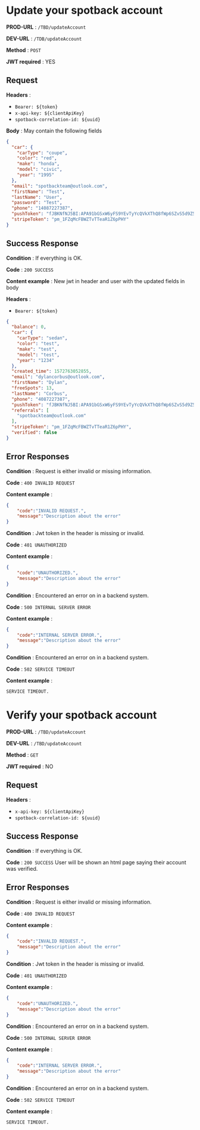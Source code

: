 # Update your spotback account

**PROD-URL** : `/TBD/updateAccount`

**DEV-URL** : `/TDB/updateAccount`

**Method** : `POST`

**JWT required** : YES

## Request

**Headers** :

* `Bearer: ${token}`
* `x-api-key: ${clientApiKey}`
* `spotback-correlation-id: ${uuid}`

**Body** :
May contain the following fields

```json
{
  "car": {
    "carType": "coupe",
    "color": "red",
    "make": "honda",
    "model": "civic",
    "year": "1995"
  },
  "email": "spotbackteam@outlook.com",
  "firstName": "Test",
  "lastName": "User",
  "password": "Test",
  "phone": "14087227387",
  "pushToken": "fJBKNfNJ5BI:APA91bGSxW6yFS9YEvTyYcQVkXThQ8fWp6SZvS5d9Z5aLW0-IiGnkXPPdBm7y_oToCoZ3c0m486d8HHDxztI5aAzHq0GCxe50F0gCs5YJLY8g7SnJ73jYUTEF_5QzgTvbZKVycCRdCxM",
  "stripeToken": "pm_1FZqMcFBWZTvTTeaR1Z6pPHY"
}
```

## Success Response

**Condition** : If everything is OK.

**Code** : `200 SUCCESS`

**Content example** :
New jwt in header and user with the updated fields in body

**Headers** :
* `Bearer: ${token}`


```json
{
  "balance": 0,
  "car": {
    "carType": "sedan",
    "color": "test",
    "make": "test",
    "model": "test",
    "year": "1234"
  },
  "created_time": 1572763052855,
  "email": "dylancorbus@outlook.com",
  "firstName": "Dylan",
  "freeSpots": 13,
  "lastName": "Corbus",
  "phone": "4087227387",
  "pushToken": "fJBKNfNJ5BI:APA91bGSxW6yFS9YEvTyYcQVkXThQ8fWp6SZvS5d9Z5aLW0-IiGnkXPPdBm7y_oToCoZ3c0m486d8HHDxztI5aAzHq0GCxe50F0gCs5YJLY8g7SnJ73jYUTEF_5QzgTvbZKVycCRdCxM",
  "referrals": [
    "spotbackteam@outlook.com"
  ],
  "stripeToken": "pm_1FZqMcFBWZTvTTeaR1Z6pPHY",
  "verified": false
}
```

## Error Responses

**Condition** : Request is either invalid or missing information.

**Code** : `400 INVALID REQUEST`

**Content example** :

```json
{
    "code":"INVALID REQUEST.",
    "message":"Description about the error"
}
```

**Condition** : Jwt token in the header is missing or invalid.

**Code** : `401 UNAUTHORIZED`

**Content example** :

```json
{
    "code":"UNAUTHORIZED.",
    "message":"Description about the error"
}
```

**Condition** : Encountered an error on in a backend system.

**Code** : `500 INTERNAL SERVER ERROR`

**Content example** :

```json
{
    "code":"INTERNAL SERVER ERROR.",
    "message":"Description about the error"
}
```

**Condition** : Encountered an error on in a backend system.

**Code** : `502 SERVICE TIMEOUT`

**Content example** :

```SERVICE TIMEOUT.```

# Verify your spotback account

**PROD-URL** : `/TBD/updateAccount`

**DEV-URL** : `/TBD/updateAccount`

**Method** : `GET`

**JWT required** : NO

## Request

**Headers** :

* `x-api-key: ${clientApiKey}`
* `spotback-correlation-id: ${uuid}`

## Success Response

**Condition** : If everything is OK.

**Code** : `200 SUCCESS`
User will be shown an html page saying their account was verified.

## Error Responses

**Condition** : Request is either invalid or missing information.

**Code** : `400 INVALID REQUEST`

**Content example** :

```json
{
    "code":"INVALID REQUEST.",
    "message":"Description about the error"
}
```

**Condition** : Jwt token in the header is missing or invalid.

**Code** : `401 UNAUTHORIZED`

**Content example** :

```json
{
    "code":"UNAUTHORIZED.",
    "message":"Description about the error"
}
```

**Condition** : Encountered an error on in a backend system.

**Code** : `500 INTERNAL SERVER ERROR`

**Content example** :

```json
{
    "code":"INTERNAL SERVER ERROR.",
    "message":"Description about the error"
}
```

**Condition** : Encountered an error on in a backend system.

**Code** : `502 SERVICE TIMEOUT`

**Content example** :

```SERVICE TIMEOUT.```

